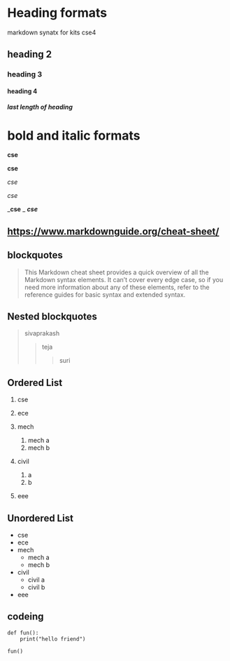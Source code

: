 # Heading formats
markdown synatx for kits cse4 
## heading 2
### heading 3
#### heading 4
##### last length of heading
# bold and italic formats
**cse**

__cse__

*cse*

_cse_

_**cse**
_
__*cse*__

## https://www.markdownguide.org/cheat-sheet/

## blockquotes
> This Markdown cheat sheet provides a quick overview of all the Markdown syntax elements. It can’t cover every edge case, so if you need more information about any of these elements, refer to the reference guides for basic syntax and extended syntax.
## Nested blockquotes
> sivaprakash
>> teja
>>> suri
## Ordered List
1. cse
2. ece
3. mech
    1. mech a 
    1. mech b
4. civil
    1. a
    2. b
      
5. eee
## Unordered List
- cse
- ece
- mech
    * mech a
    * mech b
- civil
    * civil a
    * civil b
- eee
## codeing
```
def fun():
    print("hello friend")
```
```
fun()
```
